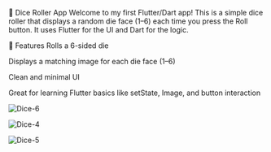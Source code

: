 🎲 Dice Roller App
Welcome to my first Flutter/Dart app!
This is a simple dice roller that displays a random die face (1–6) each time you press the Roll button. It uses Flutter for the UI and Dart for the logic.

📱 Features
Rolls a 6-sided die

Displays a matching image for each die face (1–6)

Clean and minimal UI

Great for learning Flutter basics like setState, Image, and button interaction

![Dice-6](https://github.com/user-attachments/assets/53386e3c-846c-4ab4-8d1e-32099af7e7e7)


![Dice-4](https://github.com/user-attachments/assets/6983b6a7-8ccb-4839-8981-0abea6c1a634)

![Dice-5](https://github.com/user-attachments/assets/b8f0f711-9471-4c3d-b733-96dd91438c71)
